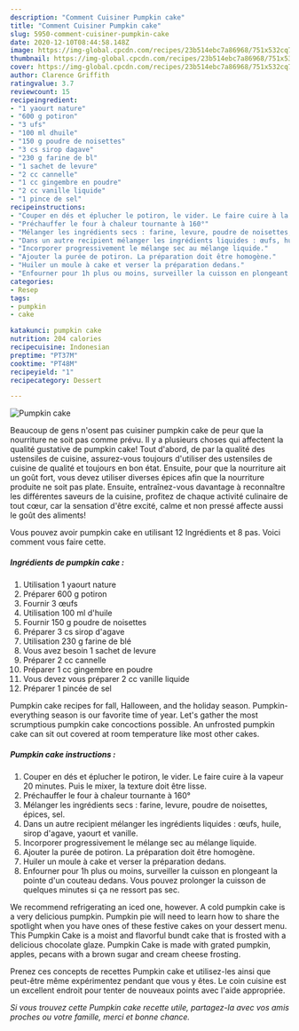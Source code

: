 ```yaml
---
description: "Comment Cuisiner Pumpkin cake"
title: "Comment Cuisiner Pumpkin cake"
slug: 5950-comment-cuisiner-pumpkin-cake
date: 2020-12-10T08:44:58.148Z
image: https://img-global.cpcdn.com/recipes/23b514ebc7a86968/751x532cq70/pumpkin-cake-photo-principale-de-la-recette.jpg
thumbnail: https://img-global.cpcdn.com/recipes/23b514ebc7a86968/751x532cq70/pumpkin-cake-photo-principale-de-la-recette.jpg
cover: https://img-global.cpcdn.com/recipes/23b514ebc7a86968/751x532cq70/pumpkin-cake-photo-principale-de-la-recette.jpg
author: Clarence Griffith
ratingvalue: 3.7
reviewcount: 15
recipeingredient:
- "1 yaourt nature"
- "600 g potiron"
- "3 ufs"
- "100 ml dhuile"
- "150 g poudre de noisettes"
- "3 cs sirop dagave"
- "230 g farine de bl"
- "1 sachet de levure"
- "2 cc cannelle"
- "1 cc gingembre en poudre"
- "2 cc vanille liquide"
- "1 pince de sel"
recipeinstructions:
- "Couper en dés et éplucher le potiron, le vider. Le faire cuire à la vapeur 20 minutes. Puis le mixer, la texture doit être lisse."
- "Préchauffer le four à chaleur tournante à 160°"
- "Mélanger les ingrédients secs : farine, levure, poudre de noisettes, épices, sel."
- "Dans un autre recipient mélanger les ingrédients liquides : œufs, huile, sirop d&#39;agave, yaourt et vanille."
- "Incorporer progressivement le mélange sec au mélange liquide."
- "Ajouter la purée de potiron. La préparation doit être homogène."
- "Huiler un moule à cake et verser la préparation dedans."
- "Enfourner pour 1h plus ou moins, surveiller la cuisson en plongeant la pointe d&#39;un couteau dedans. Vous pouvez prolonger la cuisson de quelques minutes si ça ne ressort pas sec."
categories:
- Resep
tags:
- pumpkin
- cake

katakunci: pumpkin cake 
nutrition: 204 calories
recipecuisine: Indonesian
preptime: "PT37M"
cooktime: "PT48M"
recipeyield: "1"
recipecategory: Dessert

---
```



![Pumpkin cake](https://img-global.cpcdn.com/recipes/23b514ebc7a86968/751x532cq70/pumpkin-cake-photo-principale-de-la-recette.jpg)

Beaucoup de gens n'osent pas cuisiner pumpkin cake de peur que la nourriture ne soit pas comme prévu. Il y a plusieurs choses qui affectent la qualité gustative de pumpkin cake! Tout d'abord, de par la qualité des ustensiles de cuisine, assurez-vous toujours d'utiliser des ustensiles de cuisine de qualité et toujours en bon état. Ensuite, pour que la nourriture ait un goût fort, vous devez utiliser diverses épices afin que la nourriture produite ne soit pas plate. Ensuite, entraînez-vous davantage à reconnaître les différentes saveurs de la cuisine, profitez de chaque activité culinaire de tout cœur, car la sensation d'être excité, calme et non pressé affecte aussi le goût des aliments!

<!--inarticleads1-->

Vous pouvez avoir pumpkin cake en utilisant 12 Ingrédients et 8 pas. Voici comment vous faire cette.

##### Ingrédients de pumpkin cake :

1. Utilisation 1 yaourt nature
1. Préparer 600 g potiron
1. Fournir 3 œufs
1. Utilisation 100 ml d&#39;huile
1. Fournir 150 g poudre de noisettes
1. Préparer 3 cs sirop d&#39;agave
1. Utilisation 230 g farine de blé
1. Vous avez besoin 1 sachet de levure
1. Préparer 2 cc cannelle
1. Préparer 1 cc gingembre en poudre
1. Vous devez vous préparer 2 cc vanille liquide
1. Préparer 1 pincée de sel


Pumpkin cake recipes for fall, Halloween, and the holiday season. Pumpkin-everything season is our favorite time of year. Let&#39;s gather the most scrumptious pumpkin cake concoctions possible. An unfrosted pumpkin cake can sit out covered at room temperature like most other cakes. 

<!--inarticleads2-->

##### Pumpkin cake instructions :

1. Couper en dés et éplucher le potiron, le vider. Le faire cuire à la vapeur 20 minutes. Puis le mixer, la texture doit être lisse.
1. Préchauffer le four à chaleur tournante à 160°
1. Mélanger les ingrédients secs : farine, levure, poudre de noisettes, épices, sel.
1. Dans un autre recipient mélanger les ingrédients liquides : œufs, huile, sirop d&#39;agave, yaourt et vanille.
1. Incorporer progressivement le mélange sec au mélange liquide.
1. Ajouter la purée de potiron. La préparation doit être homogène.
1. Huiler un moule à cake et verser la préparation dedans.
1. Enfourner pour 1h plus ou moins, surveiller la cuisson en plongeant la pointe d&#39;un couteau dedans. Vous pouvez prolonger la cuisson de quelques minutes si ça ne ressort pas sec.


We recommend refrigerating an iced one, however. A cold pumpkin cake is a very delicious pumpkin. Pumpkin pie will need to learn how to share the spotlight when you have ones of these festive cakes on your dessert menu. This Pumpkin Cake is a moist and flavorful bundt cake that is frosted with a delicious chocolate glaze. Pumpkin Cake is made with grated pumpkin, apples, pecans with a brown sugar and cream cheese frosting. 

<!--inarticleads1-->

<p>
Prenez ces concepts de recettes Pumpkin cake et utilisez-les ainsi que peut-être même expérimentez pendant que vous y êtes. Le coin cuisine est un excellent endroit pour tenter de nouveaux points avec l'aide appropriée.
</p>

<p>
<i>Si vous trouvez cette Pumpkin cake recette utile, partagez-la avec vos amis proches ou votre famille, merci et bonne chance.</i>
</p>
